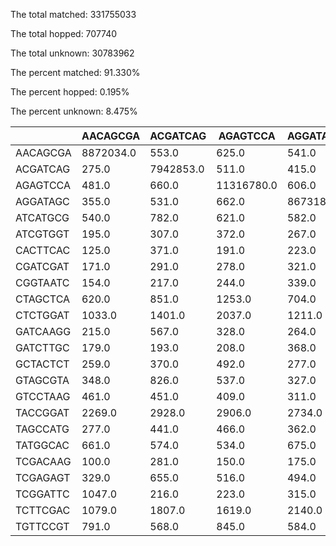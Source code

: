 The total matched: 331755033

The total hopped: 707740

The total unknown: 30783962


The percent matched: 91.330%

The percent hopped: 0.195%

The percent unknown: 8.475%

| |AACAGCGA | ACGATCAG | AGAGTCCA | AGGATAGC | ATCATGCG | ATCGTGGT | CACTTCAC | CGATCGAT | CGGTAATC | CTAGCTCA | CTCTGGAT | GATCAAGG | GATCTTGC | GCTACTCT | GTAGCGTA | GTCCTAAG | TACCGGAT | TAGCCATG | TATGGCAC | TCGACAAG | TCGAGAGT | TCGGATTC | TCTTCGAC | TGTTCCGT |
|-|--|---|---|---|---|---|---|---|---|---|---|---|---|---|---|---|---|---|---|---|---|---|---|---|
| AACAGCGA |8872034.0 | 553.0 | 625.0 | 541.0 | 688.0 | 448.0 | 182.0 | 329.0 | 173.0 | 755.0 | 1292.0 | 344.0 | 628.0 | 249.0 | 492.0 | 363.0 | 2578.0 | 386.0 | 482.0 | 133.0 | 508.0 | 378.0 | 2178.0 | 653.0 |
| ACGATCAG |275.0 | 7942853.0 | 511.0 | 415.0 | 433.0 | 242.0 | 186.0 | 361.0 | 203.0 | 665.0 | 1060.0 | 361.0 | 193.0 | 335.0 | 292.0 | 508.0 | 2271.0 | 515.0 | 454.0 | 334.0 | 510.0 | 175.0 | 1352.0 | 579.0 |
| AGAGTCCA |481.0 | 660.0 | 11316780.0 | 606.0 | 478.0 | 357.0 | 197.0 | 285.0 | 244.0 | 1359.0 | 1255.0 | 270.0 | 206.0 | 362.0 | 1058.0 | 407.0 | 2707.0 | 459.0 | 551.0 | 153.0 | 1115.0 | 236.0 | 1660.0 | 889.0 |
| AGGATAGC |355.0 | 531.0 | 662.0 | 8673180.0 | 509.0 | 319.0 | 359.0 | 282.0 | 323.0 | 783.0 | 1100.0 | 228.0 | 549.0 | 413.0 | 996.0 | 307.0 | 2227.0 | 394.0 | 683.0 | 133.0 | 570.0 | 355.0 | 2149.0 | 698.0 |
| ATCATGCG |540.0 | 782.0 | 621.0 | 582.0 | 10087503.0 | 598.0 | 170.0 | 265.0 | 201.0 | 848.0 | 1513.0 | 549.0 | 288.0 | 328.0 | 358.0 | 636.0 | 2521.0 | 917.0 | 788.0 | 305.0 | 497.0 | 217.0 | 1858.0 | 734.0 |
| ATCGTGGT |195.0 | 307.0 | 372.0 | 267.0 | 314.0 | 6887592.0 | 84.0 | 219.0 | 175.0 | 472.0 | 1349.0 | 617.0 | 137.0 | 253.0 | 258.0 | 178.0 | 2090.0 | 228.0 | 288.0 | 112.0 | 562.0 | 157.0 | 1391.0 | 473.0 |
| CACTTCAC |125.0 | 371.0 | 191.0 | 223.0 | 158.0 | 103.0 | 4191388.0 | 174.0 | 224.0 | 371.0 | 660.0 | 122.0 | 108.0 | 101.0 | 131.0 | 132.0 | 1043.0 | 3205.0 | 358.0 | 67.0 | 179.0 | 141.0 | 938.0 | 279.0 |
| CGATCGAT |171.0 | 291.0 | 278.0 | 321.0 | 208.0 | 167.0 | 124.0 | 5604966.0 | 214.0 | 463.0 | 1304.0 | 183.0 | 131.0 | 195.0 | 204.0 | 227.0 | 2046.0 | 236.0 | 219.0 | 105.0 | 329.0 | 117.0 | 1160.0 | 504.0 |
| CGGTAATC |154.0 | 217.0 | 244.0 | 339.0 | 203.0 | 386.0 | 203.0 | 228.0 | 5064906.0 | 509.0 | 766.0 | 185.0 | 163.0 | 147.0 | 148.0 | 164.0 | 7265.0 | 351.0 | 309.0 | 85.0 | 258.0 | 162.0 | 1316.0 | 399.0 |
| CTAGCTCA |620.0 | 851.0 | 1253.0 | 704.0 | 1851.0 | 554.0 | 338.0 | 599.0 | 430.0 | 17332036.0 | 3996.0 | 511.0 | 422.0 | 1829.0 | 1242.0 | 736.0 | 4738.0 | 977.0 | 977.0 | 14841.0 | 1256.0 | 431.0 | 2907.0 | 1247.0 |
| CTCTGGAT |1033.0 | 1401.0 | 2037.0 | 1211.0 | 1308.0 | 1257.0 | 685.0 | 2171.0 | 1010.0 | 3445.0 | 34976387.0 | 819.0 | 646.0 | 2491.0 | 1165.0 | 1359.0 | 14152.0 | 1277.0 | 1742.0 | 570.0 | 2379.0 | 770.0 | 6129.0 | 2652.0 |
| GATCAAGG |215.0 | 567.0 | 328.0 | 264.0 | 323.0 | 448.0 | 95.0 | 211.0 | 122.0 | 448.0 | 775.0 | 6587100.0 | 266.0 | 248.0 | 277.0 | 421.0 | 1650.0 | 397.0 | 297.0 | 149.0 | 320.0 | 120.0 | 18138.0 | 417.0 |
| GATCTTGC |179.0 | 193.0 | 208.0 | 368.0 | 252.0 | 109.0 | 102.0 | 205.0 | 133.0 | 269.0 | 397.0 | 184.0 | 3641072.0 | 132.0 | 170.0 | 167.0 | 790.0 | 136.0 | 251.0 | 48.0 | 176.0 | 85.0 | 755.0 | 203.0 |
| GCTACTCT |259.0 | 370.0 | 492.0 | 277.0 | 323.0 | 240.0 | 96.0 | 214.0 | 166.0 | 814.0 | 1195.0 | 229.0 | 181.0 | 7416557.0 | 651.0 | 334.0 | 1846.0 | 299.0 | 335.0 | 99.0 | 470.0 | 148.0 | 1122.0 | 709.0 |
| GTAGCGTA |348.0 | 826.0 | 537.0 | 327.0 | 353.0 | 306.0 | 101.0 | 213.0 | 149.0 | 1014.0 | 965.0 | 258.0 | 159.0 | 1532.0 | 8119243.0 | 415.0 | 1975.0 | 332.0 | 377.0 | 119.0 | 776.0 | 162.0 | 1351.0 | 608.0 |
| GTCCTAAG |461.0 | 451.0 | 409.0 | 311.0 | 419.0 | 255.0 | 134.0 | 251.0 | 158.0 | 664.0 | 1151.0 | 437.0 | 224.0 | 277.0 | 385.0 | 8830276.0 | 2326.0 | 451.0 | 7066.0 | 183.0 | 381.0 | 271.0 | 1345.0 | 990.0 |
| TACCGGAT |2269.0 | 2928.0 | 2906.0 | 2734.0 | 2665.0 | 3453.0 | 1434.0 | 2118.0 | 2913.0 | 5282.0 | 20269.0 | 2203.0 | 1427.0 | 1798.0 | 2217.0 | 3170.0 | 76363857.0 | 4661.0 | 4603.0 | 1237.0 | 5863.0 | 1922.0 | 13576.0 | 5737.0 |
| TAGCCATG |277.0 | 441.0 | 466.0 | 362.0 | 453.0 | 239.0 | 247.0 | 183.0 | 196.0 | 877.0 | 1106.0 | 398.0 | 209.0 | 248.0 | 331.0 | 426.0 | 2851.0 | 10629633.0 | 521.0 | 231.0 | 556.0 | 240.0 | 1611.0 | 724.0 |
| TATGGCAC |661.0 | 574.0 | 534.0 | 675.0 | 472.0 | 318.0 | 474.0 | 275.0 | 366.0 | 906.0 | 1574.0 | 338.0 | 404.0 | 317.0 | 363.0 | 759.0 | 4625.0 | 610.0 | 11184304.0 | 277.0 | 958.0 | 991.0 | 4277.0 | 88571.0 |
| TCGACAAG |100.0 | 281.0 | 150.0 | 175.0 | 7836.0 | 98.0 | 35.0 | 105.0 | 56.0 | 256.0 | 449.0 | 146.0 | 70.0 | 105.0 | 110.0 | 233.0 | 957.0 | 323.0 | 205.0 | 3853350.0 | 358.0 | 127.0 | 782.0 | 246.0 |
| TCGAGAGT |329.0 | 655.0 | 516.0 | 494.0 | 374.0 | 509.0 | 159.0 | 349.0 | 253.0 | 829.0 | 1857.0 | 315.0 | 215.0 | 637.0 | 360.0 | 362.0 | 3632.0 | 428.0 | 483.0 | 277.0 | 11741547.0 | 383.0 | 2011.0 | 1126.0 |
| TCGGATTC |1047.0 | 216.0 | 223.0 | 315.0 | 173.0 | 118.0 | 111.0 | 254.0 | 188.0 | 407.0 | 619.0 | 132.0 | 293.0 | 123.0 | 133.0 | 164.0 | 1173.0 | 191.0 | 424.0 | 88.0 | 311.0 | 4611350.0 | 1307.0 | 327.0 |
| TCTTCGAC |1079.0 | 1807.0 | 1619.0 | 2140.0 | 1520.0 | 4468.0 | 951.0 | 1187.0 | 1234.0 | 3013.0 | 5933.0 | 1934.0 | 1042.0 | 1090.0 | 1326.0 | 1381.0 | 10986.0 | 1719.0 | 2865.0 | 1053.0 | 2779.0 | 1643.0 | 42094112.0 | 3200.0 |
| TGTTCCGT |791.0 | 568.0 | 845.0 | 584.0 | 718.0 | 499.0 | 266.0 | 527.0 | 283.0 | 1116.0 | 1941.0 | 400.0 | 350.0 | 487.0 | 575.0 | 462.0 | 4606.0 | 633.0 | 85536.0 | 242.0 | 1090.0 | 920.0 | 2719.0 | 15733007.0 |
